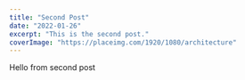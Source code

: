 ```yaml
---
title: "Second Post"
date: "2022-01-26"
excerpt: "This is the second post."
coverImage: "https://placeimg.com/1920/1080/architecture"
---
```

Hello from second post
